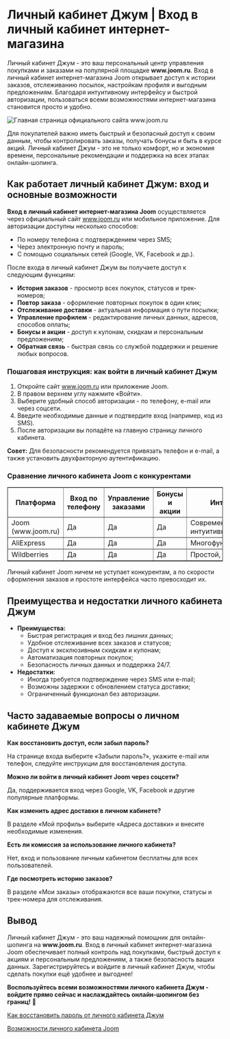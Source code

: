 <h1>Личный кабинет Джум | Вход в личный кабинет интернет-магазина</h1> <p>Личный кабинет Джум - это ваш персональный центр управления покупками и заказами на популярной площадке <b>www.joom.ru</b>. Вход в личный кабинет интернет-магазина Joom открывает доступ к истории заказов, отслеживанию посылок, настройкам профиля и выгодным предложениям. Благодаря интуитивному интерфейсу и быстрой авторизации, пользоваться всеми возможностями интернет-магазина становится просто и удобно.</p> <p></p><img src="https://github.com/user-attachments/assets/c150707f-f4b3-4f43-8e67-9fa932b0101b" alt="Главная страница официального сайта www.joom.ru" /> <p>Для покупателей важно иметь быстрый и безопасный доступ к своим данным, чтобы контролировать заказы, получать бонусы и быть в курсе акций. Личный кабинет Джум - это не только комфорт, но и экономия времени, персональные рекомендации и поддержка на всех этапах онлайн-шопинга.</p> <h2>Как работает личный кабинет Джум: вход и основные возможности</h2> <p><b>Вход в личный кабинет интернет-магазина Joom</b> осуществляется через официальный сайт <a href="https://www.joom.ru">www.joom.ru</a> или мобильное приложение. Для авторизации доступны несколько способов:</p> <ul> <li>По номеру телефона с подтверждением через SMS;</li> <li>Через электронную почту и пароль;</li> <li>С помощью социальных сетей (Google, VK, Facebook и др.).</li> </ul> <p>После входа в личный кабинет Джум вы получаете доступ к следующим функциям:</p> <ul> <li><b>История заказов</b> - просмотр всех покупок, статусов и трек-номеров;</li> <li><b>Повтор заказа</b> - оформление повторных покупок в один клик;</li> <li><b>Отслеживание доставки</b> - актуальная информация о пути посылки;</li> <li><b>Управление профилем</b> - редактирование личных данных, адресов, способов оплаты;</li> <li><b>Бонусы и акции</b> - доступ к купонам, скидкам и персональным предложениям;</li> <li><b>Обратная связь</b> - быстрая связь со службой поддержки и решение любых вопросов.</li> </ul> <h3>Пошаговая инструкция: как войти в личный кабинет Джум</h3> <ol> <li>Откройте сайт <a href="https://www.joom.ru">www.joom.ru</a> или приложение Joom.</li> <li>В правом верхнем углу нажмите «Войти».</li> <li>Выберите удобный способ авторизации - по телефону, e-mail или через соцсети.</li> <li>Введите необходимые данные и подтвердите вход (например, код из SMS).</li> <li>После авторизации вы попадёте на главную страницу личного кабинета.</li> </ol> <p><b>Совет:</b> Для безопасности рекомендуется привязать телефон и e-mail, а также установить двухфакторную аутентификацию.</p> <h3>Сравнение личного кабинета Joom с конкурентами</h3> <table border="1" cellpadding="5" cellspacing="0"> <tr> <th>Платформа</th> <th>Вход по телефону</th> <th>Управление заказами</th> <th>Бонусы и акции</th> <th>Интерфейс</th> </tr> <tr> <td>Joom (www.joom.ru)</td> <td>Да</td> <td>Да</td> <td>Да</td> <td>Современный, интуитивный</td> </tr> <tr> <td>AliExpress</td> <td>Да</td> <td>Да</td> <td>Да</td> <td>Многофункциональный</td> </tr> <tr> <td>Wildberries</td> <td>Да</td> <td>Да</td> <td>Да</td> <td>Простой, удобный</td> </tr> </table> <p>Личный кабинет Joom ничем не уступает конкурентам, а по скорости оформления заказов и простоте интерфейса часто превосходит их.</p> <h2>Преимущества и недостатки личного кабинета Джум</h2> <ul> <li><b>Преимущества:</b> <ul> <li>Быстрая регистрация и вход без лишних данных;</li> <li>Удобное отслеживание всех заказов и статусов;</li> <li>Доступ к эксклюзивным скидкам и купонам;</li> <li>Автоматизация повторных покупок;</li> <li>Безопасность личных данных и поддержка 24/7.</li> </ul> </li> <li><b>Недостатки:</b> <ul> <li>Иногда требуется подтверждение через SMS или e-mail;</li> <li>Возможны задержки с обновлением статуса доставки;</li> <li>Ограниченный функционал без авторизации.</li> </ul> </li> </ul> <h2>Часто задаваемые вопросы о личном кабинете Джум</h2>
<b>Как восстановить доступ, если забыл пароль?</b>

<p>На странице входа выберите «Забыли пароль?», укажите e-mail или телефон, следуйте инструкции для восстановления доступа.</p>
<b>Можно ли войти в личный кабинет Joom через соцсети?</b>

<p>Да, поддерживается вход через Google, VK, Facebook и другие популярные платформы.</p>
<b>Как изменить адрес доставки в личном кабинете?</b>

<p>В разделе «Мой профиль» выберите «Адреса доставки» и внесите необходимые изменения.</p>
<b>Есть ли комиссия за использование личного кабинета?</b>

<p>Нет, вход и пользование личным кабинетом бесплатны для всех пользователей.</p>
<b>Где посмотреть историю заказов?</b>

<p>В разделе «Мои заказы» отображаются все ваши покупки, статусы и трек-номера для отслеживания.</p> <h2>Вывод</h2> <p>Личный кабинет Джум - это ваш надежный помощник для онлайн-шопинга на <b>www.joom.ru</b>. Вход в личный кабинет интернет-магазина Joom обеспечивает полный контроль над покупками, быстрый доступ к акциям и персональным предложениям, а также безопасность ваших данных. Зарегистрируйтесь и войдите в личный кабинет Джум, чтобы сделать покупки ещё удобнее и выгоднее!</p> <p><b>Воспользуйтесь всеми возможностями личного кабинета Джум - войдите прямо сейчас и наслаждайтесь онлайн-шопингом без границ! 🛒</b></p> <p><a href="/kak-vosstanovit-parol-joom">Как восстановить пароль от личного кабинета Джум</a></p> <p><a href="/vozmozhnosti-lichnogo-kabineta-joom">Возможности личного кабинета Joom</a></p>
